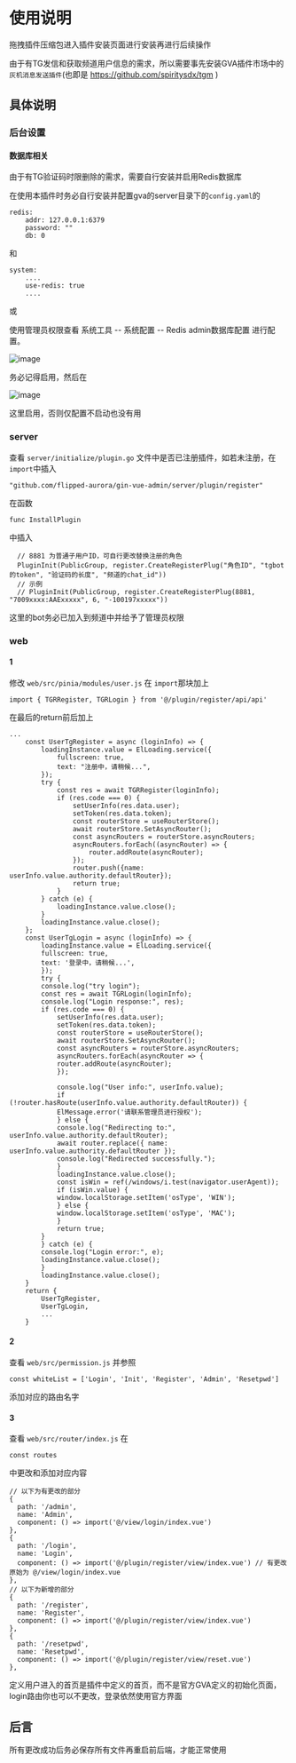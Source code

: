# 使用说明

拖拽插件压缩包进入插件安装页面进行安装再进行后续操作

由于有TG发信和获取频道用户信息的需求，所以需要事先安装GVA插件市场中的```灰机消息发送插件```(也即是 https://github.com/spiritysdx/tgm )

## 具体说明

### 后台设置

#### 数据库相关

由于有TG验证码时限删除的需求，需要自行安装并启用Redis数据库

在使用本插件时务必自行安装并配置gva的server目录下的```config.yaml```的

```
redis:
    addr: 127.0.0.1:6379
    password: ""
    db: 0
```

和

```
system:
    ....
    use-redis: true
    ....
```

或

使用管理员权限查看 系统工具 -- 系统配置 -- Redis admin数据库配置 进行配置。

![image](https://github.com/spiritysdx/tgr/assets/97792170/4122a892-0b34-4366-906f-aeb776ca99eb)

务必记得启用，然后在

![image](https://github.com/spiritysdx/tgr/assets/97792170/2ea797dc-59a1-4f2c-8f69-a7a571048370)

这里启用，否则仅配置不启动也没有用

### server

查看 ```server/initialize/plugin.go``` 文件中是否已注册插件，如若未注册，在```import```中插入

```
"github.com/flipped-aurora/gin-vue-admin/server/plugin/register"
```

在函数

```
func InstallPlugin
```

中插入

```
  // 8881 为普通子用户ID，可自行更改替换注册的角色
  PluginInit(PublicGroup, register.CreateRegisterPlug("角色ID", "tgbot的token", "验证码的长度", "频道的chat_id"))
  // 示例
  // PluginInit(PublicGroup, register.CreateRegisterPlug(8881, "7009xxxx:AAExxxxx", 6, "-100197xxxxx"))
```

这里的bot务必已加入到频道中并给予了管理员权限

### web

#### 1

修改 ```web/src/pinia/modules/user.js``` 在 ```import```那块加上

```
import { TGRRegister, TGRLogin } from '@/plugin/register/api/api'
```

在最后的return前后加上

```
...
    const UserTgRegister = async (loginInfo) => {
        loadingInstance.value = ElLoading.service({
            fullscreen: true,
            text: "注册中，请稍候...",
        });
        try {
            const res = await TGRRegister(loginInfo);
            if (res.code === 0) {
                setUserInfo(res.data.user);
                setToken(res.data.token);
                const routerStore = useRouterStore();
                await routerStore.SetAsyncRouter();
                const asyncRouters = routerStore.asyncRouters;
                asyncRouters.forEach((asyncRouter) => {
                    router.addRoute(asyncRouter);
                });
                router.push({name: userInfo.value.authority.defaultRouter});
                return true;
            }
        } catch (e) {
            loadingInstance.value.close();
        }
        loadingInstance.value.close();
    };
    const UserTgLogin = async (loginInfo) => {
        loadingInstance.value = ElLoading.service({
        fullscreen: true,
        text: '登录中，请稍候...',
        });
        try {
        console.log("try login");
        const res = await TGRLogin(loginInfo);
        console.log("Login response:", res);
        if (res.code === 0) {
            setUserInfo(res.data.user);
            setToken(res.data.token);
            const routerStore = useRouterStore();
            await routerStore.SetAsyncRouter();
            const asyncRouters = routerStore.asyncRouters;
            asyncRouters.forEach(asyncRouter => {
            router.addRoute(asyncRouter);
            });

            console.log("User info:", userInfo.value);
            if (!router.hasRoute(userInfo.value.authority.defaultRouter)) {
            ElMessage.error('请联系管理员进行授权');
            } else {
            console.log("Redirecting to:", userInfo.value.authority.defaultRouter);
            await router.replace({ name: userInfo.value.authority.defaultRouter });
            console.log("Redirected successfully.");
            }
            loadingInstance.value.close();
            const isWin = ref(/windows/i.test(navigator.userAgent));
            if (isWin.value) {
            window.localStorage.setItem('osType', 'WIN');
            } else {
            window.localStorage.setItem('osType', 'MAC');
            }
            return true;
        }
        } catch (e) {
        console.log("Login error:", e);
        loadingInstance.value.close();
        }
        loadingInstance.value.close();
    }
    return {
        UserTgRegister,
        UserTgLogin,
        ...
    }
```

#### 2

查看 ```web/src/permission.js``` 并参照

```
const whiteList = ['Login', 'Init', 'Register', 'Admin', 'Resetpwd']
```

添加对应的路由名字

#### 3

查看 ```web/src/router/index.js``` 在

```
const routes
```

中更改和添加对应内容

```
// 以下为有更改的部分
{
  path: '/admin',
  name: 'Admin',
  component: () => import('@/view/login/index.vue')
},
{
  path: '/login',
  name: 'Login',
  component: () => import('@/plugin/register/view/index.vue') // 有更改 原始为 @/view/login/index.vue
},
// 以下为新增的部分
{
  path: '/register',
  name: 'Register',
  component: () => import('@/plugin/register/view/index.vue')
},
{
  path: '/resetpwd',
  name: 'Resetpwd',
  component: () => import('@/plugin/register/view/reset.vue')
},
```

定义用户进入的首页是插件中定义的首页，而不是官方GVA定义的初始化页面，login路由你也可以不更改，登录依然使用官方界面

## 后言

所有更改成功后务必保存所有文件再重启前后端，才能正常使用

